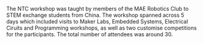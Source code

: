 The NTC workshop was taught by members of the MAE Robotics Club to STEM exchange students from China.
The workshop spanned across 5 days which included visits to Maker Labs, Embedded Systems, Electrical Ciruits and Programming workshops, as well as two customise competitions for the participants.
The total number of attendees was around 30.
